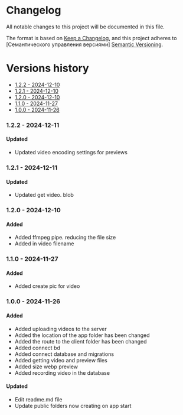 # Changelog
All notable changes to this project will be documented in this file.

The format is based on [Keep a Changelog](https://keepachangelog.com/en/1.0.0/), and this project adheres to [Семантического управления версиями] [Semantic Versioning](https://semver.org/spec/v2.0.0.html).

# Versions history
- [1.2.2 - 2024-12-10](#122---2024-12-10)
- [1.2.1 - 2024-12-10](#121---2024-12-10)
- [1.2.0 - 2024-12-10](#120---2024-12-10)
- [1.1.0 - 2024-11-27](#110---2024-11-27)
- [1.0.0 - 2024-11-26](#100---2024-11-26)

### 1.2.2 - 2024-12-11
#### Updated
- Updated video encoding settings for previews

### 1.2.1 - 2024-12-11
#### Updated
- Updated get video. blob

### 1.2.0 - 2024-12-10
#### Added
- Added ffmpeg pipe. reducing the file size
- Added in video filename

### 1.1.0 - 2024-11-27
#### Added
- Added create pic for video

### 1.0.0 - 2024-11-26
#### Added
- Added uploading videos to the server
- Added the location of the app folder has been changed
- Added the route to the client folder has been changed
- Added connect bd
- Added connect database and migrations
- Added getting video and preview files
- Added size webp preview
- Added recording video in the database

#### Updated
- Edit readme.md file
- Update public folders now creating on app start